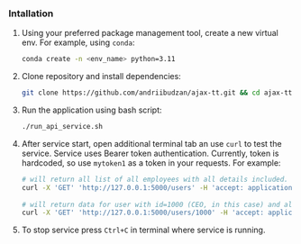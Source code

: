 ### Intallation

1. Using your preferred package management tool, create a new virtual env. For example, using `conda`:

    ```bash
    conda create -n <env_name> python=3.11
    ``` 
   
2. Clone repository and install dependencies:

    ```bash
    git clone https://github.com/andriibudzan/ajax-tt.git && cd ajax-tt
   ```

3. Run the application using bash script:

    ```bash
    ./run_api_service.sh
    ```
   
4. After service start, open additional terminal tab an use ```curl``` to test the service.
   Service uses Bearer token authentication. Currently, token is hardcoded, so use `mytoken1` as a token in your 
   requests. For example:

    ```bash
   # will return all list of all employees with all details included.
    curl -X 'GET' 'http://127.0.0.1:5000/users' -H 'accept: application/json' -H 'Authorization: Bearer mytoken1'
      
   # will return data for user with id=1000 (CEO, in this case) and all details about this employee
    curl -X 'GET' 'http://127.0.0.1:5000/users/1000' -H 'accept: application/json' -H 'Authorization: Bearer mytoken1'
    ```

5. To stop service press `Ctrl+C` in terminal where service is running.
